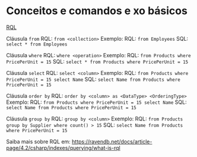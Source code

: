# Conceitos e comandos e xo básicos
[RQL](https://ravendb.net/docs/article-page/4.2/csharp/indexes/querying/what-is-rql)

Cláusula `from`
RQL: `from <collection>`
Exemplo:
RQL: `from Employees`
SQL: `select * from Employees`

Cláusula `where`
RQL: `where <operation>`
Exemplo:
RQL: `from Products where PricePerUnit = 15`
SQL: `select * from Products where PricePerUnit = 15`

Cláusula `select`
RQL: `select <column>`
Exemplo:
RQL: `from Products where PricePerUnit = 15 select Name`
SQL: `select Name from Products where PricePerUnit = 15`

Cláusula `order by`
RQL: `order by <column> as <DataType> <OrderingType>`
Exemplo:
RQL: `from Products where PricePerUnit = 15 select Name`
SQL: `select Name from Products where PricePerUnit = 15`

Cláusula `group by`
RQL: `group by <column>`
Exemplo:
RQL: `from Products group by Supplier where count() > 15`
SQL: `select Name from Products where PricePerUnit = 15`


Saiba mais sobre RQL em: https://ravendb.net/docs/article-page/4.2/csharp/indexes/querying/what-is-rql
<!--stackedit_data:
eyJoaXN0b3J5IjpbMTUxNzQwMjQ0NiwtMjA1NzkwNTMxOSwtNj
c3NzA2NDQ3XX0=
-->